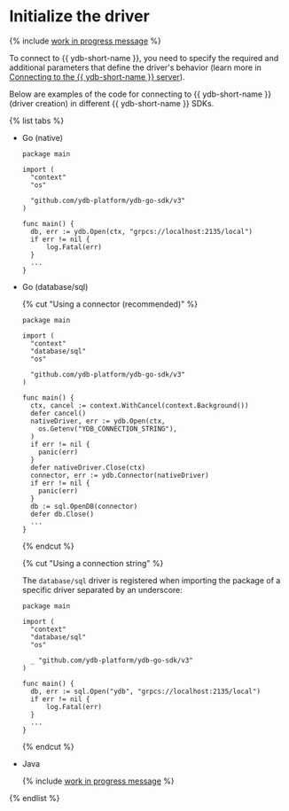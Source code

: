 # Initialize the driver

{% include [work in progress message](_includes/addition.md) %}

To connect to {{ ydb-short-name }}, you need to specify the required and additional parameters that define the driver's behavior (learn more in [Connecting to the {{ ydb-short-name }} server](../../../concepts/connect.md)).

Below are examples of the code for connecting to {{ ydb-short-name }} (driver creation) in different {{ ydb-short-name }} SDKs.

{% list tabs %}

- Go (native)

   ```golang
   package main

   import (
     "context"
     "os"

     "github.com/ydb-platform/ydb-go-sdk/v3"
   )

   func main() {
     db, err := ydb.Open(ctx, "grpcs://localhost:2135/local")
     if err != nil {
         log.Fatal(err)
     }
     ...
   }
   ```

- Go (database/sql)

   {% cut "Using a connector (recommended)" %}
   ```golang
   package main

   import (
     "context"
     "database/sql"
     "os"

     "github.com/ydb-platform/ydb-go-sdk/v3"
   )

   func main() {
     ctx, cancel := context.WithCancel(context.Background())
     defer cancel()
     nativeDriver, err := ydb.Open(ctx,
       os.Getenv("YDB_CONNECTION_STRING"),
     )
     if err != nil {
       panic(err)
     }
     defer nativeDriver.Close(ctx)
     connector, err := ydb.Connector(nativeDriver)
     if err != nil {
       panic(err)
     }
     db := sql.OpenDB(connector)
     defer db.Close()
     ...
   }
   ```
   {% endcut %}

   {% cut "Using a connection string" %}

   The `database/sql` driver is registered when importing the package of a specific driver separated by an underscore:
   ```golang
   package main

   import (
     "context"
     "database/sql"
     "os"

     _ "github.com/ydb-platform/ydb-go-sdk/v3"
   )

   func main() {
     db, err := sql.Open("ydb", "grpcs://localhost:2135/local")
     if err != nil {
         log.Fatal(err)
     }
     ...
   }
   ```
   {% endcut %}

- Java


   {% include [work in progress message](_includes/addition.md) %}

{% endlist %}
